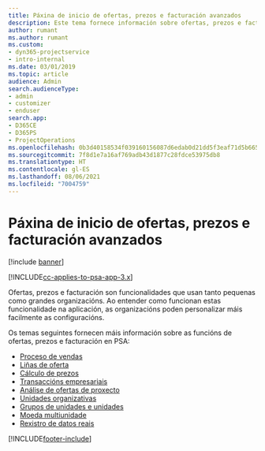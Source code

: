 ```yaml
---
title: Páxina de inicio de ofertas, prezos e facturación avanzados
description: Este tema fornece información sobre ofertas, prezos e facturación.
author: rumant
ms.author: rumant
ms.custom:
- dyn365-projectservice
- intro-internal
ms.date: 03/01/2019
ms.topic: article
audience: Admin
search.audienceType:
- admin
- customizer
- enduser
search.app:
- D365CE
- D365PS
- ProjectOperations
ms.openlocfilehash: 0b3d40158534f039160156087d6edab0d21dd5f3eaf71d5b665eff794793a9b3
ms.sourcegitcommit: 7f8d1e7a16af769adb43d1877c28fdce53975db8
ms.translationtype: HT
ms.contentlocale: gl-ES
ms.lasthandoff: 08/06/2021
ms.locfileid: "7004759"
---
```

# <a name="quoting-pricing-and-billing-home-page"></a>Páxina de inicio de ofertas, prezos e facturación avanzados

[!include [banner](../includes/psa-now-project-operations.md)]

[!INCLUDE[cc-applies-to-psa-app-3.x](../includes/cc-applies-to-psa-app-3x.md)]

Ofertas, prezos e facturación son funcionalidades que usan tanto pequenas como grandes organizacións. Ao entender como funcionan estas funcionalidade na aplicación, as organizacións poden personalizar máis facilmente as configuracións.

Os temas seguintes fornecen máis información sobre as funcións de ofertas, prezos e facturación en PSA:

- [Proceso de vendas](basic-sales-process.md)
- [Liñas de oferta](basic-quote-lines.md)
- [Cálculo de prezos](basic-pricing.md)
- [Transaccións empresariais](basic-business-transactions.md)
- [Análise de ofertas de proxecto](basic-analyzing-quotes.md)
- [Unidades organizativas](advanced-organizational.md)
- [Grupos de unidades e unidades](advanced-units.md)
- [Moeda multiunidade](advanced-currency.md)
- [Rexistro de datos reais](advanced-actuals.md)


[!INCLUDE[footer-include](../includes/footer-banner.md)]